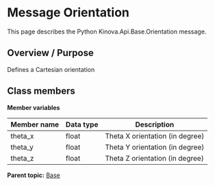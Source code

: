 # Message Orientation

This page describes the Python Kinova.Api.Base.Orientation message.

## Overview / Purpose

Defines a Cartesian orientation

## Class members

 **Member variables** 

|Member name|Data type|Description|
|-----------|---------|-----------|
|theta\_x|float|Theta X orientation \(in degree\)|
|theta\_y|float|Theta Y orientation \(in degree\)|
|theta\_z|float|Theta Z orientation \(in degree\)|

**Parent topic:** [Base](../references/summary_Base.md)

